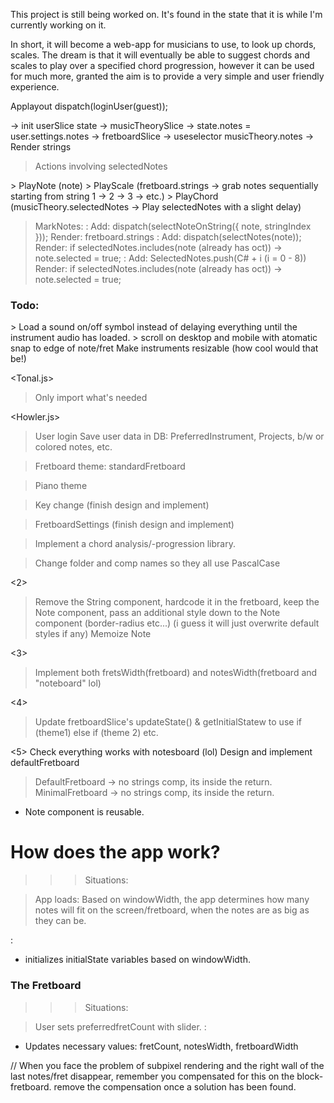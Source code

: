 This project is still being worked on. 
It's found in the state that it is while I'm currently working on it.

In short, it will become a web-app for musicians to use, to look up chords, scales.
The dream is that it will eventually be able to suggest chords and scales to play over a specified chord progression, however it can be used for much more, granted the aim is to provide a very simple and user friendly experience.





Applayout dispatch(loginUser(guest));

-> init userSlice state
-> musicTheorySlice -> state.notes = user.settings.notes
-> fretboardSlice -> useselector musicTheory.notes -> Render strings



> Actions involving selectedNotes
<SoundEngine>
> PlayNote (note)
> PlayScale (fretboard.strings -> grab notes sequentially starting from string 1 -> 2 -> 3 -> etc.)
> PlayChord (musicTheory.selectedNotes -> Play selectedNotes with a slight delay)

> MarkNotes: 
> <Single>: 
Add: dispatch(selectNoteOnString({ note, stringIndex }));
Render: fretboard.strings
> <Identical>: 
Add: dispatch(selectNotes(note));
Render: if selectedNotes.includes(note (already has oct)) -> note.selected = true;
> <All>: 
Add: SelectedNotes.push(C# + i (i = 0 - 8))
Render: if selectedNotes.includes(note (already has oct)) -> note.selected = true;




### Todo:
<soundEngine>
> Load a sound on/off symbol instead of delaying everything until the instrument audio has loaded.
<Fretboard> 
> scroll on desktop and mobile with atomatic snap to edge of note/fret
Make instruments resizable (how cool would that be!)

<Tonal.js>
> Only import what's needed

<Howler.js>


> User login
> <Bonus> Save user data in DB: PreferredInstrument, Projects, b/w or colored notes, etc.

> Fretboard theme: standardFretboard

> Piano theme

> Key change (finish design and implement)

> FretboardSettings (finish design and implement)

> Implement a chord analysis/-progression library.

> Change folder and comp names so they all use PascalCase



<2>
> Remove the String component, hardcode it in the fretboard, keep the Note component, pass an additional style down to the Note component (border-radius etc...) (i guess it will just overwrite default styles if any)
Memoize Note

<3>
> Implement both fretsWidth(fretboard) and notesWidth(fretboard and "noteboard" lol)

<4> 
> Update fretboardSlice's updateState() & getInitialStatew to use if (theme1) else if (theme 2) etc.

<5>
Check everything works with notesboard (lol)
Design and implement defaultFretboard



> DefaultFretboard -> no strings comp, its inside the return.
> MinimalFretboard -> no strings comp, its inside the return.
- Note component is reusable.







# How does the app work?

>>> Situations:

> App loads:
Based on windowWidth, the app determines how many notes will fit on the screen/fretboard,
when the notes are as big as they can be.

<FretboardSlice>:
- initializes initialState variables based on windowWidth.



### The Fretboard

>>> Situations:

> User sets preferredfretCount with slider.
<FretboardSlice>:
- Updates necessary values: fretCount, notesWidth, fretboardWidth







// When you face the problem of subpixel rendering and the right wall of the last notes/fret disappear, 
remember you compensated for this on the block-fretboard. 
remove the compensation once a solution has been found.


